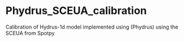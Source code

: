 # Phydrus_SCEUA_calibration
Calibration of Hydrus-1d model implemented using (Phydrus) using the SCEUA from Spotpy
